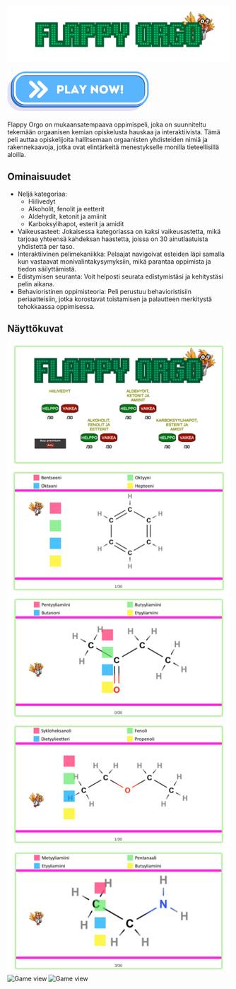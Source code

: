 <img src="title.png" alt="Flappy Orgo">

<a href="https://vehave.github.io/polynomial-bingo-build/" target="_blank"><img src="PlayNowButton.png" alt="Play now!"></a>

Flappy Orgo on mukaansatempaava oppimispeli, joka on suunniteltu tekemään orgaanisen kemian opiskelusta hauskaa ja interaktiivista. Tämä peli auttaa opiskelijoita hallitsemaan orgaanisten yhdisteiden nimiä ja rakennekaavoja, jotka ovat elintärkeitä menestykselle monilla tieteellisillä aloilla.

## Ominaisuudet
- Neljä kategoriaa:
  * Hiilivedyt
  * Alkoholit, fenolit ja eetterit
  * Aldehydit, ketonit ja amiinit
  * Karboksylihapot, esterit ja amidit
- Vaikeusasteet: Jokaisessa kategoriassa on kaksi vaikeusastetta, mikä tarjoaa yhteensä kahdeksan haastetta, joissa on 30 ainutlaatuista yhdistettä per taso.
- Interaktiivinen pelimekaniikka: Pelaajat navigoivat esteiden läpi samalla kun vastaavat monivalintakysymyksiin, mikä parantaa oppimista ja tiedon säilyttämistä.
- Edistymisen seuranta: Voit helposti seurata edistymistäsi ja kehitystäsi pelin aikana.
- Behavioristinen oppimisteoria: Peli perustuu behavioristisiin periaatteisiin, jotka korostavat toistamisen ja palautteen merkitystä tehokkaassa oppimisessa.

## Näyttökuvat

<img src="screenshot1.JPG" alt="Näyttökuva pelistä">

<img src="screenshot2.JPG" alt="Näyttökuva pelistä">

<img src="screenshot3.JPG" alt="Näyttökuva pelistä">

<img src="screenshot4.JPG" alt="Näyttökuva pelistä">

<img src="screenshot5.JPG" alt="Näyttökuva pelistä">

<img src="flappy.orgo.organic.chemistry (5).JPG" alt="Game view">

<img src="flappy.orgo.organic.chemistry (6).JPG" alt="Game view">
